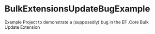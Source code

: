 # BulkExtensionsUpdateBugExample
Example Project to demonstrate a (supposedly) bug in the EF .Core Bulk Update Extension

